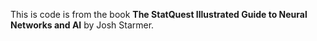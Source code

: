 This is code is from the book **The StatQuest Illustrated Guide to Neural Networks and AI** by Josh Starmer. 
